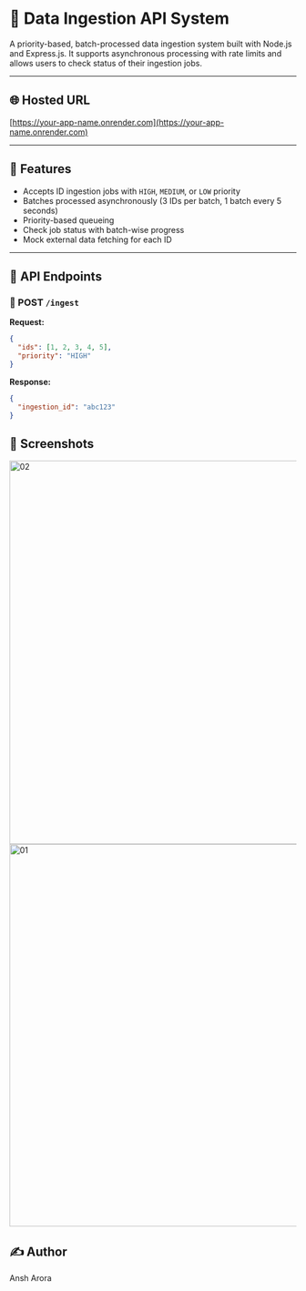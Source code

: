 # 🚀 Data Ingestion API System

A priority-based, batch-processed data ingestion system built with Node.js and Express.js. It supports asynchronous processing with rate limits and allows users to check status of their ingestion jobs.

---

## 🌐 Hosted URL

[https://your-app-name.onrender.com](https://your-app-name.onrender.com)

---

## 📌 Features

- Accepts ID ingestion jobs with `HIGH`, `MEDIUM`, or `LOW` priority
- Batches processed asynchronously (3 IDs per batch, 1 batch every 5 seconds)
- Priority-based queueing
- Check job status with batch-wise progress
- Mock external data fetching for each ID

---

## 📮 API Endpoints

### 🔹 POST `/ingest`

**Request:**
```json
{
  "ids": [1, 2, 3, 4, 5],
  "priority": "HIGH"
}
```
**Response:**
```json
{
  "ingestion_id": "abc123"
}
```

## 📸 Screenshots

<img width="674" alt="02" src="https://github.com/user-attachments/assets/fd5e6ba0-1382-45f6-80a7-cda5dcb8e254" />
<img width="672" alt="01" src="https://github.com/user-attachments/assets/f4404865-3fef-49ef-9884-c3436af063c4" />

## ✍️ Author

Ansh Arora

